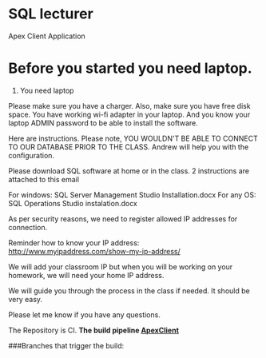 # SQL lecturer
Apex Client Application 


# Before you started you need laptop.
1. You need laptop



Please make sure you have a charger. 
Also, make sure you have free disk space. You have working wi-fi adapter in your laptop. And you know your laptop ADMIN password to be able to install the software.

Here are instructions. Please note, YOU WOULDN'T BE ABLE TO CONNECT TO OUR DATABASE PRIOR TO THE CLASS. Andrew will help you with the configuration.

Please download SQL software at home or in the class. 2 instructions are attached to this email

For windows: SQL Server Management Studio Installation.docx 
For any OS: SQL Operations Studio instalation.docx

As per security reasons, we need to register allowed IP addresses for connection.

Reminder how to know your IP address:
http://www.myipaddress.com/show-my-ip-address/ 

We will add your classroom IP but when you will be working on your homework, we will need your home IP address.

We will guide you through the process in the class if needed. It should be very easy.

Please let me know if you have any questions. 

The Repository is CI. 
<b>The build pipeline [ApexClient](https://totalwinemore.visualstudio.com/TWM%20Agile%20Projects/_build?definitionId=288&_a=summary&view=branches)</b>

###Branches that trigger the build:

